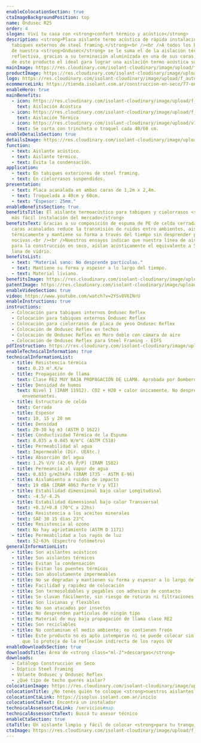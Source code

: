 ```yaml
---
enableColocationSection: true
ctaImageBackgroundPosition: top
name: Ondusec R25
order: 4
slogan: Viví tu casa con <strong>confort térmico y acústico</strong>
description: <strong>Placa aislante termo acústica de rápida instalación, para
  tabiques externos de steel framing.</strong><br /><br />A todos los beneficios
  de nuestra <strong>Ondusec</strong> se le suma el de la aislación térmica
  reflectiva, gracias a su terminación aluminizada en una de sus caras, haciendo
  de este producto el ideal para lograr una aislación termo acústica superior.
mainImage: https://res.cloudinary.com/isolant-cloudinary/image/upload/f_auto,q_auto:good/website-2021/products/ondusec-reflex/isolant-aislantes-linea-construccion-en-seco-ondusec-reflex-imagen.jpg
productImage: https://res.cloudinary.com/isolant-cloudinary/image/upload/f_auto,q_auto:good/website-2021/products/ondusec-reflex/isolant-aislantes-linea-construccion-en-seco-ondusec-reflex-producto-rollo.png
logo: https://res.cloudinary.com/isolant-cloudinary/image/upload/f_auto,q_auto:good/website-2021/products/ondusec-reflex/isolant-aislantes-linea-construccion-en-seco-ondusec-reflex-logo.webp
ecommerceLink: https://tienda.isolant.com.ar/construccion-en-seco/77-ondusec-reflex.html
enableHero: true
mainBenefits:
  - icon: https://res.cloudinary.com/isolant-cloudinary/image/upload/f_auto,q_auto:good/website-2021/products/ondusec-reflex/isolant-aislantes-linea-construccion-en-seco-ondusec-reflex-beneficio-1.svg
    text: Aislación Acústica
  - icon: https://res.cloudinary.com/isolant-cloudinary/image/upload/f_auto,q_auto:good/website-2021/products/ondusec-reflex/isolant-aislantes-linea-construccion-en-seco-ondusec-reflex-beneficio-2.svg
    text: Aislación Térmica
  - icon: https://res.cloudinary.com/isolant-cloudinary/image/upload/v1635429089/website-2021/products/ondusec-reflex/isolant-aislantes-linea-construccion-en-seco-ondusec-reflex-beneficio-3.svg
    text: Se corta con trincheta o troquel cada 40/60 cm.
enableDetailsSection: true
detailsImage: https://res.cloudinary.com/isolant-cloudinary/image/upload/f_auto,q_auto:good/website-2021/products/ondusec-reflex/isolant-aislantes-linea-construccion-en-seco-ondusec-reflex-imagen-detalle.jpg
function:
  - text: Aislante acústico.
  - text: Aislante térmico.
  - text: Evita la condensación.
application:
  - text: En tabiques exteriores de steel framing.
  - text: En cielorrasos suspendidos.
presentation:
  - text: Placa acanalada en ambas caras de 1,2m x 2,4m.
  - text: Troquelada a 40cm y 60cm.
  - text: "Espesor: 25mm."
enableBenefitsSection: true
benefitsTitle: El aislante termoacústico para tabiques y cielorrasos <strong>de
  más fácil instalación del mercado</strong>
benefitsText: Gracias a su composición de espuma de PE de celda cerrada con dos
  caras acanaladas reduce la transmisión de ruidos entre ambientes, aisla
  térmicamente y mantiene su forma a través del tiempo sin desprender partículas
  nocivas.<br /><br />Nuestros ensayos indican que nuestra línea de aislantes
  para la construcción en seco, aíslan acústicamente el equivalente a 50mm. de
  lana de vidrio.
benefitsList:
  - text: "Material sano: No desprende partículas."
  - text: Mantiene su forma y espesor a lo largo del tiempo.
  - text: Material liviano.
benefitsImage: https://res.cloudinary.com/isolant-cloudinary/image/upload/f_auto,q_auto:good/website-2021/products/ondusec-reflex/isolant-aislantes-linea-construccion-en-seco-ondusec-reflex-beneficio-exclusivo.jpg
patentImage: https://res.cloudinary.com/isolant-cloudinary/image/upload/f_auto,q_auto:good/website-2021/products/ondusec-reflex/isolant-aislantes-linea-construccion-en-seco-ondusec-reflex-patente.png
enableVideoSection: true
video: https://www.youtube.com/watch?v=2YSv8V6INrU
enableInstructions: true
instructions:
  - Colocación para tabiques internos Ondusec Reflex
  - Colocación para tabiques externos Ondusec Reflex
  - Colocación para cielorrasos de placa de yeso Ondusec Reflex
  - Colocación de Ondusec Reflex en techos
  - Colocación de Ondusec Reflex en Muro doble con cámara de aire
  - Colocación de Ondusec Reflex para Steel Framing - EIFS
pdfInstruction: https://res.cloudinary.com/isolant-cloudinary/image/upload/v1658315606/website-2021/downloads/colocacion-ondusec.pdf
enableTechnicalInformation: true
technicalInformationList:
  - title: Resistencia térmica
    text: 0.23 m².K/w
  - title: Propagación de llama
    text: Clase RE2 MUY BAJA PROPAGACIÓN DE LLAMA. Aprobada por Bomberos Argentina.
  - title: Densidad de humos
    text: Nivel 1 (IRAM 11912). CO2 + H20 + calor únicamente. No desprende gases
      envenenantes.
  - title: Estructura de celda
    text: Cerrada
  - title: Espesor
    text: 10, 15 y 20 mm
  - title: Densidad
    text: 20-30 kg m3 (ASTM D 1622)
  - title: Conductividad Térmica de la Espuma
    text: 0.035 a 0.045 W/m°C (ASTM C518)
  - title: Permeabilidad al agua
    text: Impermeable (Dir. UEAtc.)
  - title: Absorción del agua
    text: 1.2% V/V (42.6% P/P) (IRAM 1582)
  - title: Permeancia al vapor de agua
    text: 0.033 g/m2hkPa (IRAM 1735 - ASTM E-96)
  - title: Aislamiento a ruidos de impacto
    text: 19 dBA (IRAM 4063 Parte V y VII)
  - title: Estabilidad dimensional bajo calor Longitudinal
    text: -4.5/-4.2%
  - title: Estabilidad dimensional bajo calor Transversal
    text: +0.3/+0.8 (70°C x 22hs)
  - title: Resistencia a los aceites minerales
    text: SAE 30 15 días 23°C
  - title: Resistencia al ozono
    text: No hay agrietamiento (ASTM D 1171)
  - title: Permeabilidad a los rayos de luz
    text: 52-63% (Espectro fotómetro)
generalInformationList:
  - title: Son aislantes acústicos
  - title: Son aislantes térmicos
  - title: Evitan la condensación
  - title: Evitan los puentes térmicos
  - title: Son absolutamente impermeables
  - title: No se degradan y mantienen su forma y espesor a lo largo del tiempo
  - title: Facilidad y rapidez de colocación
  - title: Son termosoldables y pegables con adhesivo de contacto
  - title: Se clavan fácilmente, sin riesgo de roturas ni filtraciones
  - title: Son livianas y flexibles
  - title: No son atacados por insectos
  - title: No desprenden partículas de ningún tipo
  - title: Material de muy baja propagación de llama clase RE2
  - title: Son reciclables
  - title: No contaminan el medio ambiente; no contienen freón
  - title: Este producto no es apto intemperie ni se puede colocar sin un cielorraso
      que lo proteja de la reflexión indirecta de los rayos UV
enableDownloadsSection: true
downloadsTitle: Área de <strong class="ml-2">descargas</strong>
downloads:
  - Catálogo Construcción en Seco
  - Díptico Steel Framing
  - Volante Ondusec y Ondusec Reflex
  - ¿Qué tipo de techo querés aislar?
colocationImage: https://res.cloudinary.com/isolant-cloudinary/image/upload/f_auto,q_auto:good/website-2021/owners/homepage/isolant-aislantes-duenos-e-inquilinos-isoplus-colocation.jpg
colocationTitle: ¿No tenés quién te coloque <strong>nuestros aislantes?</strong>
colocationCtaLink: https://isoplus.isolant.com.ar/inicio
colocationCtaText: Encontrá un instalador
technicalAssessorCtaLink: /servicios#map
technicalAssessorCtaText: Buscá tu asesor técnico
enableCtaSection: true
ctaTitle: Un aislante limpio y fácil de colocar <strong>para tu tranquilidad</strong>
ctaImage: https://res.cloudinary.com/isolant-cloudinary/image/upload/f_auto,q_auto:good/website-2021/products/ondusec-reflex/isolant-aislantes-linea-construccion-en-seco-ondusec-reflex-cta-fondo.jpg
---
```

